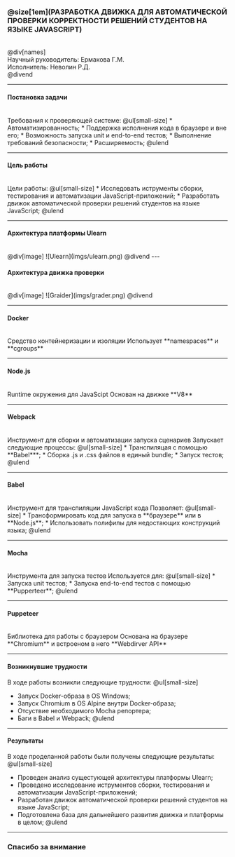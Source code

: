### @size[1em](РАЗРАБОТКА ДВИЖКА ДЛЯ АВТОМАТИЧЕСКОЙ ПРОВЕРКИ КОРРЕКТНОСТИ РЕШЕНИЙ СТУДЕНТОВ НА ЯЗЫКЕ JAVASCRIPT)
<br />
@div[names]
  <div>Научный руководитель: Ермакова Г.М.</div>
  <div>Исполнитель: Неволин Р.Д.</div>
@divend

---

#### Постановка задачи
<br />
Требования к проверяющей системе:
@ul[small-size]
* Автоматизированность;
* Поддержка исполнения кода в браузере и вне его;
* Возможность запуска unit и end-to-end тестов;
* Выполнение требований безопасности;
* Расширяемость;
@ulend

---

#### Цель работы
<br />
Цели работы:
@ul[small-size]
* Исследовать иструменты сборки, тестирования и автоматизации JavaScript-приложений;
* Разработать движок автоматической проверки решений студентов на языке JavaScript;
@ulend

---

#### Архитектура платформы Ulearn
<br />
@div[image]
![Ulearn](imgs/ulearn.png)
@divend
---

#### Архитектура движка проверки
<br />
@div[image]
![Graider](imgs/grader.png)
@divend

---

#### Docker
<br />
Средство контейнеризации и изоляции
Использует **namespaces** и **cgroups**

---

#### Node.js
<br />
Runtime окружения для JavaScipt
Основан на движке **V8**

---

#### Webpack
<br />
Инструмент для сборки и автоматизации запуска сценариев
Запускает следующие процессы:
@ul[small-size]
* Транспиляцая с помощью **Babel***;
* Сборка .js и .css файлов в единый bundle;
* Запуск тестов;
@ulend

---

#### Babel
<br />
Инструмент для транспиляции JavaScript кода
Позволяет:
@ul[small-size]
* Трансформировать код для запуска в **браузере** или в **Node.js**;
* Использовать полифилы для недостающих конструкций языка;
@ulend

---

#### Mocha
<br />
Инструмента для запуска тестов
Используется для:
@ul[small-size]
* Запуска unit тестов;
* Запуска end-to-end тестов с помощью **Pupperteer**;
@ulend

---

#### Puppeteer
<br />
Библиотека для работы с браузером
Основана на браузере **Chromium** и встроеном в него **Webdirver API**

---

#### Возникнувшие трудности
В ходе работы возникли следующие трудности:
@ul[small-size]
* Запуск Docker-образа в OS Windows;
* Запуск Chromium в OS Alpine внутри Docker-образа;
* Отсуствие необходимого Mocha репортера;
* Баги в Babel и Webpack;
@ulend

---

#### Результаты
В ходе проделанной работы были получены следующие результаты:
@ul[small-size]
* Проведен анализ сущестующей архитектуры платформы Ulearn;
* Проведено исследование иструментов сборки, тестирования и автоматизации JavaScript-приложений;
* Разработан движок автоматической проверки решений студентов на языке JavaScript;
* Подготовлена база для дальнейшего развития движка и платформы в целом;
@ulend
---

### Спасибо за внимание
